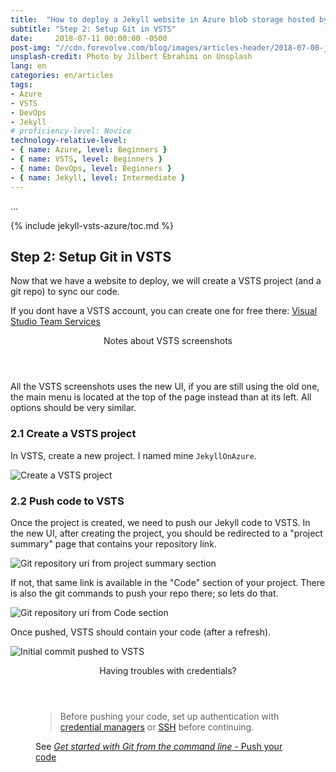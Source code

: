 ```yaml
---
title:  "How to deploy a Jekyll website in Azure blob storage hosted by Azure static website using a VSTS continuous deployment pipeline"
subtitle: "Step 2: Setup Git in VSTS"
date:     2018-07-11 00:00:00 -0500
post-img: "//cdn.forevolve.com/blog/images/articles-header/2018-07-00-jekyll-vsts-azure-v3.jpg"
unsplash-credit: Photo by Jilbert Ebrahimi on Unsplash
lang: en
categories: en/articles
tags: 
- Azure
- VSTS
- DevOps
- Jekyll
# proficiency-level: Novice
technology-relative-level:
- { name: Azure, level: Beginners }
- { name: VSTS, level: Beginners }
- { name: DevOps, level: Beginners }
- { name: Jekyll, level: Intermediate }
---
```


...

{% include jekyll-vsts-azure/toc.md %}

## Step 2: Setup Git in VSTS

Now that we have a website to deploy, we will create a VSTS project (and a git repo) to sync our code.

If you dont have a VSTS account, you can create one for free there: [Visual Studio Team Services](https://visualstudio.microsoft.com/team-services/)

<aside>
    <header>Notes about VSTS screenshots</header>
    <p>
        All the VSTS screenshots uses the new UI, if you are still using the old one, the main menu is located at the top of the page instead than at its left.
        All options should be very similar.
    </p>
</aside>

### 2.1 Create a VSTS project

In VSTS, create a new project. I named mine `JekyllOnAzure`.

![Create a VSTS project](//cdn.forevolve.com/blog/images/2018/VSTS-create-project.png)

### 2.2 Push code to VSTS

Once the project is created, we need to push our Jekyll code to VSTS.
In the new UI, after creating the project, you should be redirected to a "project summary" page that contains your repository link.

![Git repository uri from project summary section](//cdn.forevolve.com/blog/images/2018/VSTS-git-repo-uri.png)

If not, that same link is available in the "Code" section of your project.
There is also the git commands to push your repo there; so lets do that.

![Git repository uri from Code section](//cdn.forevolve.com/blog/images/2018/VSTS-git-repo-code.png)

Once pushed, VSTS should contain your code (after a refresh).

![Initial commit pushed to VSTS](//cdn.forevolve.com/blog/images/2018/VSTS-initial-commit-pushed.png)

<aside>
    <header>Having troubles with credentials?</header>
    <figure>
        <blockquote>
            Before pushing your code, set up authentication with
            <a href="https://docs.microsoft.com/en-us/vsts/git/set-up-credential-managers?view=vsts">credential managers</a>
            or
            <a href="https://docs.microsoft.com/en-us/vsts/git/use-ssh-keys-to-authenticate?view=vsts">SSH</a>
            before continuing.
        </blockquote>
        <figcaption>
            See
            <a href="https://docs.microsoft.com/en-us/vsts/git/share-your-code-in-git-cmdline?view=vsts#push-your-code">
                <cite>Get started with Git from the command line</cite> - Push your code
            </a>
        </figcaption>
    </figure>
</aside>
